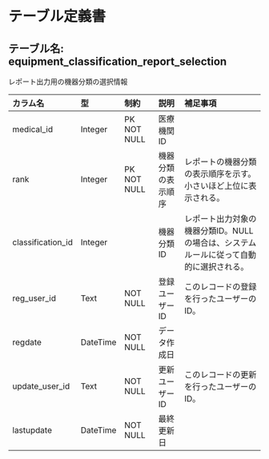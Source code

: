 # テーブル定義書

## テーブル名: equipment_classification_report_selection

レポート出力用の機器分類の選択情報

|カラム名|型|制約|説明|補足事項|
|:--|:--|:--|:--|:--|
|medical_id|Integer|PK NOT NULL |医療機関ID||
|rank|Integer|PK NOT NULL |機器分類の表示順序|レポートの機器分類の表示順序を示す。小さいほど上位に表示される。|
|classification_id|Integer||機器分類ID|レポート出力対象の機器分類ID。NULLの場合は、システムルールに従って自動的に選択される。|
|reg_user_id|Text|NOT NULL |登録ユーザーID|このレコードの登録を行ったユーザーのID。|
|regdate|DateTime|NOT NULL |データ作成日||
|update_user_id|Text|NOT NULL |更新ユーザーID|このレコードの更新を行ったユーザーのID。|
|lastupdate|DateTime|NOT NULL |最終更新日||

